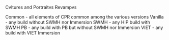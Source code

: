Cvltures and Portraitvs Revampvs

Common - all elements of CPR common among the various versions
Vanilla - any build without SWMH nor Immersion
SWMH - any HIP build with SWMH
PB - any build with PB but without SWMH nor Immersion
VIET - any build with VIET Immersion